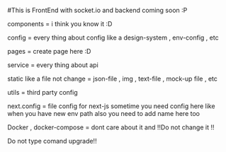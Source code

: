 #This is FrontEnd with socket.io and backend coming soon :P

components = i think you know it :D

config = every thing about config like a design-system  , env-config , etc

pages = create page here :D

service = every thing about api

static like a file not change = json-file , img , text-file , mock-up file , etc

utils = third party config

next.config = file config for next-js sometime you need config here like when you have new env path also you need to add name here too

Docker , docker-compose = dont care about it and !!Do not change it !!

Do not type comand upgrade!!

